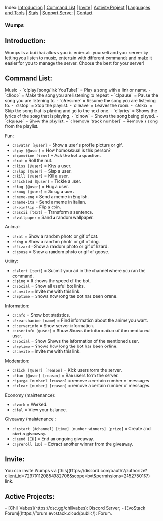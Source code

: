 Index: [Introduction](https://github.com/Chill-Vabes/Wumps#introduction) | [Command List](https://github.com/Chill-Vabes/Wumps#Command-List) | [Invite](https://github.com/Chill-Vabes/Wumps#introduction) | [Activity Project](https://github.com/Chill-Vabes/Wumps#introduction) | [Languages and Tools](https://github.com/Chill-Vabes/Wumps#introduction) |  [Stats](https://github.com/Chill-Vabes/Wumps#introduction) | [Support Server](https://github.com/Chill-Vabes/Wumps#introduction) | [Contact](https://github.com/Chill-Vabes/Wumps#introduction)

### Wumps

<h2 align="left">Introduction:</h2>
Wumps is a bot that allows you to entertain yourself and your server by letting you listen to music, entertain with different commands and make it easier for you to manage the server. Choose the best for your server!

<h2 align="left">Command List:</h2>
Music:
- `c!play [song/link YouTube]` = Play a song with a link or name.
- `c!loop` = Make the song you are listening to repeat.
- `c!pause` = Pause the song you are listening to.
- `c!resume` = Resume the song you are listening to.
- `c!stop` = Stop the playlist.
- `c!leave` = Leaves the room.
- `c!skip` = Skip the song that is playing and go to the next one.
- `c!lyrics` = Shows the lyrics of the song that is playing.
- `c!now` = Shows the song being played.
- `c!queue` = Show the playlist.
- `c!remove [track number]` = Remove a song from the playlist.

Fun:
- `c!avatar [@user]` = Show a user's profile picture or gif.
- `c!gay [@user]` = How homosexual is this person?
- `c!question [text]` = Ask the bot a question.
- `c!nut` = Roll the nut.
- `c!kiss [@user]` = Kiss a user.
- `c!slap [@user]` = Slap a user.
- `c!kill [@user]` = Kill a user.
- `c!tickled [@user]` = Tickle a user.
- `c!hug [@user]` = Hug a user.
- `c!smug [@user]` = Smug a user.
- `c!meme-eng` = Send a meme in English.
- `c!meme-ita` = Send a meme in Italian.
- `c!coinflip` = Flip a coin.
- `c!ascii [text]` = Transform a sentence.
- `c!wallpaper` = Sand a random wallpaper.

Animal:
- `c!cat` = Show a random photo or gif of cat.
- `c!dog` = Show a random photo or gif of dog.
- `c!lizard` =Show a random photo or gif of lizard.
- `c!goose` = Show a random photo or gif of goose.

Utility:
- `c!alert [text]` = Submit your ad in the channel where you ran the command.
- `c!ping` = It shows the speed of the bot.
- `c!social` = Show all useful bot links.
- `c!invite` = Invite me with this link.
- `c!uptime` = Shows how long the bot has been online.

Information:
- `c!info` = Show bot statistics.
- `c!searchanime [name]` = Find information about the anime you want.
- `c!serverinfo` = Show server information.
- `c!userinfo [@user]` = Show Shows the information of the mentioned user.
- `c!social` = Show Shows the information of the mentioned user.
- `c!uptime` = Shows how long the bot has been online.
- `c!invite` = Invite me with this link.

Moderation:
- `c!kick [@user] [reason]` = Kick users form the server.
- `c!ban [@user] [reason]` = Ban users form the server.
- `c!purge [number] [reason]` = remove a certain number of messages.
- `c!clear [number] [reason]` = remove a certain number of messages.

Economy (maintenance):
- `c!work` = Worked.
- `c!bal` = View your balance.

Giveaway (maintenance):
- `c!gstart [#channel] [time] [number_winners] [prize]` = Create and start a giveaway.
- `c!gend [ID]` = End an ongoing giveaway.
- `c!greroll [ID]` = Extract another winner from the giveaway.

<h2 align="left">Invite:</h2>
You can invite Wumps via [this](https://discord.com/oauth2/authorize?client_id=729701120854982706&scope=bot&permissions=2452750167) link.

<h2 align="left">Active Projects:</h2>
- [Chill Vabes](https://dsc.gg/chillvabes): Discord Server;
- [EvoStack Forum](https://forum.evostack.cloud/public/): Forum.
